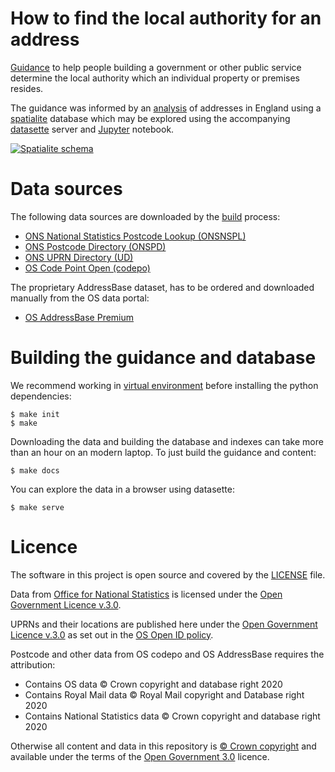 # How to find the local authority for an address

[Guidance](https://digital-land.github.io/local-authority-addresses) to help people building a government or other public service determine the local authority which an individual property or premises resides.

The guidance was informed by an [analysis](https://digital-land.github.io/local-authority-addresses/analysis) of addresses in England
using a [spatialite](https://www.gaia-gis.it/fossil/libspatialite/index) database which may be explored using the accompanying [datasette](https://datasette.readthedocs.io/en/stable/) server and [Jupyter](https://jupyter.org/) notebook.

<a href="https://www.flickr.com/photos/psd/50165771136/in/dateposted-public/" title="Spatialite schema"><img src="https://live.staticflickr.com/65535/50165771136_255fe99b5b_c.jpg" alt="Spatialite schema"></a>

# Data sources

The following data sources are downloaded by the [build](Makefile) process:

  * [ONS National Statistics Postcode Lookup (ONSNSPL)](https://geoportal.statistics.gov.uk/search?collection=Dataset&sort=name&tags=all(PRD_NSPL))
  * [ONS Postcode Directory (ONSPD)](https://geoportal.statistics.gov.uk/search?collection=Dataset&sort=name&tags=all(PRD_ONSPD))
  * [ONS UPRN Directory (UD)](https://geoportal.statistics.gov.uk/search?collection=Dataset&sort=name&tags=all(PRD_ONSUD))
  * [OS Code Point Open (codepo)](https://www.ordnancesurvey.co.uk/business-government/products/code-point-open)

The proprietary AddressBase dataset, has to be ordered and downloaded manually from the OS data portal:

  * [OS AddressBase Premium](https://www.ordnancesurvey.co.uk/business-government/products/addressbase-premium)

# Building the guidance and database

We recommend working in [virtual environment](http://docs.python-guide.org/en/latest/dev/virtualenvs/) before installing the python dependencies:

    $ make init
    $ make

Downloading the data and building the database and indexes can take more than an hour on an modern laptop.
To just build the guidance and content:

    $ make docs

You can explore the data in a browser using datasette:

    $ make serve

# Licence

The software in this project is open source and covered by the [LICENSE](LICENSE) file.

Data from [Office for National Statistics](https://www.ons.gov.uk/methodology/geography/licences) is licensed under the [Open Government Licence v.3.0](http://www.nationalarchives.gov.uk/doc/open-government-licence/version/3/).

UPRNs and their locations are published here under the [Open Government Licence v.3.0](http://www.nationalarchives.gov.uk/doc/open-government-licence/version/3/) as set out in the [OS Open ID policy](https://www.ordnancesurvey.co.uk/business-government/tools-support/open-mastermap-programme/open-id-policy).

Postcode and other data from OS codepo and OS AddressBase requires the attribution:
* Contains OS data © Crown copyright and database right 2020
* Contains Royal Mail data © Royal Mail copyright and Database right 2020
* Contains National Statistics data © Crown copyright and database right 2020

Otherwise all content and data in this repository is
[© Crown copyright](http://www.nationalarchives.gov.uk/information-management/re-using-public-sector-information/copyright-and-re-use/crown-copyright/)
and available under the terms of the [Open Government 3.0](https://www.nationalarchives.gov.uk/doc/open-government-licence/version/3/) licence.
